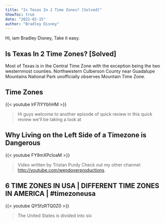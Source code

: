 ```yaml
---
title: "Is Texas In 2 Time Zones? [Solved]"
ShowToc: true 
date: "2022-02-15"
author: "Bradley Disney" 
---
```


Hi, iam Bradley Disney, Take it easy.
## Is Texas In 2 Time Zones? [Solved]
 Most of Texas is in the Central Time Zone with the exception being the two westernmost counties. Northwestern Culberson County near Guadalupe Mountains National Park unofficially observes Mountain Time Zone.

## Time Zones
{{< youtube lrF7lYYbhHM >}}
>Hi guys welcome to another episode of quick review in this quick review we'll be taking a look at 

## Why Living on the Left Side of a Timezone is Dangerous
{{< youtube FY9mXPcloaM >}}
>Video written by Tristan Purdy Check out my other channel: http://youtube.com/wendoverproductions.

## 6 TIME ZONES IN USA | DIFFERENT TIME ZONES IN AMERICA | #timezoneusa
{{< youtube QY5fzRTQ0Z0 >}}
>The United States is divided into six 

